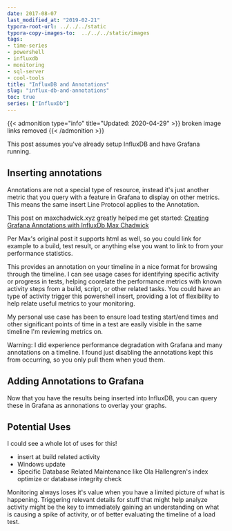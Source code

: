 ```yaml
---
date: 2017-08-07
last_modified_at: "2019-02-21"
typora-root-url: ../../../static
typora-copy-images-to:  ../../../static/images
tags:
- time-series
- powershell
- influxdb
- monitoring
- sql-server
- cool-tools
title: "InfluxDB and Annotations"
slug: "influx-db-and-annotations"
toc: true
series: ["InfluxDb"]
---
```


{{< admonition type="info" title="Updated: 2020-04-29" >}}
broken image links removed
{{< /admonition >}}


This post assumes you've already setup InfluxDB and have Grafana running.

## Inserting annotations

Annotations are not a special type of resource, instead it's just another metric that you query with a feature in Grafana to display on other metrics. This means the same insert Line Protocol applies to the Annotation.

This post on maxchadwick.xyz greatly helped me get started: [Creating Grafana Annotations with InfluxDb Max Chadwick](http://bit.ly/2pgmwtH)

Per Max's original post it supports html as well, so you could link for example to a build, test result, or anything else you want to link to from your performance statistics.

<script src="https://gist.github.com/sheldonhull/e95ca6d909f741ebe80fa28c6da4de5b.js"></script>

This provides an annotation on your timeline in a nice format for browsing through the timeline. I can see usage cases for identifying specific activity or progress in tests, helping coorelate the performance metrics with known activity steps from a build, script, or other related tasks. You could have an type of activity trigger this powershell insert, providing a lot of flexibility to help relate useful metrics to your monitoring.

My personal use case has been to ensure load testing start/end times and other significant points of time in a test are easily visible in the same timeline I'm reviewing metrics on.

Warning: I did experience performance degradation with Grafana and many annotations on a timeline. I found just disabling the annotations kept this from occurring, so you only pull them when youd them.

## Adding Annotations to Grafana

Now that you have the results being inserted into InfluxDB, you can query these in Grafana as annonations to overlay your graphs.

## Potential Uses

I could see a whole lot of uses for this!

* insert at build related activity
* Windows update
* Specific Database Related Maintenance like Ola Hallengren's index optimize or database integrity check

Monitoring always loses it's value when you have a limited picture of what is happening. Triggering relevant details for stuff that might help analyze activity might be the key to immediately gaining an understanding on what is causing a spike of activity, or of better evaluating the timeline of a load test.
